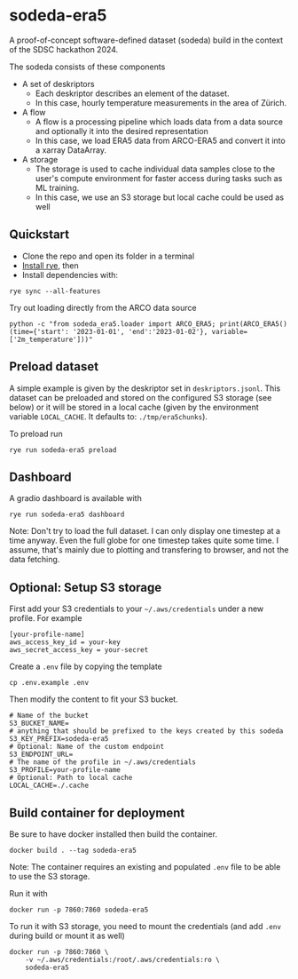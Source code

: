 # sodeda-era5

A proof-of-concept software-defined dataset (sodeda) build in the context of the SDSC hackathon 2024.

The sodeda consists of these components
- A set of deskriptors
    - Each deskriptor describes an element of the dataset. 
    - In this case, hourly temperature measurements in the area of Zürich.
- A flow
    - A flow is a processing pipeline which loads data from a data source and optionally it into the desired representation 
    - In this case, we load ERA5 data from ARCO-ERA5 and convert it into a xarray DataArray.
- A storage
    - The storage is used to cache individual data samples close to the user's compute environment for faster access during tasks such as ML training.
    - In this case, we use an S3 storage but local cache could be used as well

## Quickstart
- Clone the repo and open its folder in a terminal
- [Install rye](https://rye.astral.sh/guide/installation/), then
- Install dependencies with:
```
rye sync --all-features
```

Try out loading directly from the ARCO data source
```
python -c "from sodeda_era5.loader import ARCO_ERA5; print(ARCO_ERA5()(time={'start': '2023-01-01', 'end':'2023-01-02'}, variable=['2m_temperature']))"
```


## Preload dataset
A simple example is given by the deskriptor set in `deskriptors.jsonl`. This dataset can be preloaded and stored on the configured S3 storage (see below) or it will be stored in a local cache (given by the environment variable `LOCAL_CACHE`. It defaults to: `./tmp/era5chunks`).

To preload run
```
rye run sodeda-era5 preload
```

## Dashboard
A gradio dashboard is available with 

```
rye run sodeda-era5 dashboard
```

Note: Don't try to load the full dataset. I can only display one timestep at a time anyway. Even the full globe for one timestep takes quite some time. I assume, that's mainly due to plotting and transfering to browser, and not the data fetching.



## Optional: Setup S3 storage
First add your S3 credentials to your `~/.aws/credentials` under a new profile. For example

```
[your-profile-name]
aws_access_key_id = your-key
aws_secret_access_key = your-secret
```

Create a `.env` file by copying the template

```
cp .env.example .env
```

Then modify the content to fit your S3 bucket.
```
# Name of the bucket
S3_BUCKET_NAME=
# anything that should be prefixed to the keys created by this sodeda
S3_KEY_PREFIX=sodeda-era5
# Optional: Name of the custom endpoint
S3_ENDPOINT_URL=
# The name of the profile in ~/.aws/credentials
S3_PROFILE=your-profile-name
# Optional: Path to local cache
LOCAL_CACHE=./.cache
```

## Build container for deployment

Be sure to have docker installed then build the container. 
```
docker build . --tag sodeda-era5
```
Note: The container requires an existing and populated `.env` file to be able to use the S3 storage.

Run it with 
```
docker run -p 7860:7860 sodeda-era5
```


To run it with S3 storage, you need to mount the credentials (and add `.env` during build or mount it as well)
```
docker run -p 7860:7860 \
    -v ~/.aws/credentials:/root/.aws/credentials:ro \
    sodeda-era5
```

